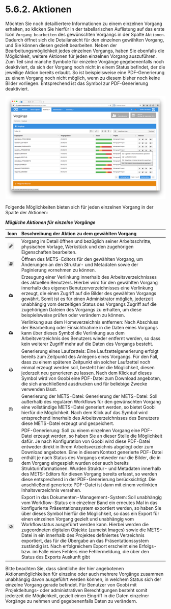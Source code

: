 # 5.6.2. Aktionen

Möchten Sie noch detailliertere Informationen zu einem einzelnen Vorgang erhalten, so klicken Sie hierfür in der tabellarischen Auflistung auf das erste Icon `Vorgang bearbeiten` des gewünschten Vorgangs in der Spalte `Aktionen`. Dadurch öffnet sich die Detailansicht für den einzelnen gewählten Vorgang, und Sie können diesen gezielt bearbeiten. Neben der Bearbeitungsmöglichkeit jedes einzelnen Vorgangs, haben Sie ebenfalls die Möglichkeit, weitere Aktionen für jeden einzelnen Vorgang auszuführen. Zum Teil sind manche Symbole für einzelne Vorgänge gegebenenfalls noch deaktiviert, da sich der Vorgang noch nicht in einem Status befindet, der die jeweilige Aktion bereits erlaubt. So ist beispielsweise eine PDF-Generierung zu einem Vorgang noch nicht möglich, wenn zu diesem bisher noch keine Bilder vorliegen. Entsprechend ist das Symbol zur PDF-Generierung deaktiviert.

![M&#xF6;gliche Aktionen f&#xFC;r einzelne Vorg&#xE4;nge](../../.gitbook/assets/075-1d.png)

Folgende Möglichkeiten bieten sich für jeden einzelnen Vorgang in der Spalte der Aktionen:

_**Mögliche Aktionen für einzelne Vorgänge**_

| **Icon** | **Beschreibung der Aktion zu dem gewählten Vorgang** |
| :--- | :--- |
| ![ruleset\_01.png](../../.gitbook/assets/ruleset_01.png) | Vorgang im Detail öffnen und bezüglich seiner Arbeitsschritte, physischen Vorlage, Werkstück und den zugehörigen Eigenschaften bearbeiten. |
| ![process-01.png](../../.gitbook/assets/process-01.png) | Öffnen des METS-Editors für den gewählten Vorgang, um Änderungen an den Struktur- und Metadaten sowie der Paginierung vornehmen zu können. |
| ![process-09.png](../../.gitbook/assets/process-09.png) | Erzeugung einer Verlinkung innerhalb des Arbeitsverzeichnisses des aktuellen Benutzers. Hierbei wird für den gewählten Vorgang innerhalb des eigenen Benutzerverzeichnisses eine Verlinkung erzeugt, die einen Zugriff auf die Bilder des gewählten Vorgangs gewährt. Somit ist es für einen Administrator möglich, jederzeit unabhängig vom derzeitigen Status des Vorgangs Zugriff auf die zugehörigen Dateien des Vorgangs zu erhalten, um diese beispielsweise prüfen oder verändern zu können. |
| ![process-08.png](../../.gitbook/assets/process-08.png) | Verlinkung aus dem Homeverzeichnis entfernen: Nach Abschluss der Bearbeitung oder Einsichtnahme in die Daten eines Vorgangs kann über dieses Symbol die Verlinkung aus dem Arbeitsverzeichnis des Benutzers wieder entfernt werden, so dass kein weiterer Zugriff mehr auf die Daten des Vorgangs besteht. |
| ![process-04.png](../../.gitbook/assets/process-04.png) | Generierung eines Laufzettels: Eine Laufzettelgenerierung erfolgt bereits zum Zeitpunkt des Anlegens eines Vorgangs. Für den Fall, dass zu einem späteren Zeitpunkt ein solcher Laufzettel noch einmal erzeugt werden soll, besteht hier die Möglichkeit, diesen jederzeit neu generieren zu lassen. Nach dem Klick auf dieses Symbol wird von Goobi eine PDF-Datei zum Download angeboten, die sich anschließend ausdrucken und für beliebige Zwecke verwenden lässt. |
| ![process-05.png](../../.gitbook/assets/process-05.png) | Generierung der METS-Datei: Generierung der METS-Datei: Soll außerhalb des regulären Workflows für den gewünschten Vorgang eine vollständige METS-Datei generiert werden, so bietet Goobi hierfür die Möglichkeit. Nach dem Klick auf das Symbol wird entsprechend innerhalb des Arbeitsverzeichnisses des Benutzers diese METS-Datei erzeugt und gespeichert. |
| ![process-05.png](../../.gitbook/assets/process-05%20%281%29.png) | PDF-Generierung: Soll zu einem einzelnen Vorgang eine PDF-Datei erzeugt werden, so haben Sie an dieser Stelle die Möglichkeit dafür. Je nach Konfiguration von Goobi wird diese PDF-Datei entweder direkt in Ihrem Arbeitsverzeichnis abgelegt oder zum Download angeboten. Eine in diesem Kontext generierte PDF-Datei enthält je nach Status des Vorgangs entweder nur die Bilder, die in dem Vorgang eingespielt wurden oder auch bereits Strukturinformationen. Wurden Struktur- und Metadaten innerhalb des METS-Editors für diesen Vorgang bereits erfasst, so werden diese entsprechend in der PDF-Generierung berücksichtigt. Die anschließend generierte PDF-Datei ist dann mit einem verlinkten Inhaltsverzeichnis versehen. |
| ![process-03.png](../../.gitbook/assets/process-03.png) | Export in das Dokumenten-Management-System: Soll unabhängig vom Workflow-Status ein einzelner Band ein erneutes Mal in das konfigurierte Präsentationssystem exportiert werden, so haben Sie über dieses Symbol hierfür die Möglichkeit, so dass ein Export für einen einzelnen Vorgang gezielt und unabhängig vom Workflowstatus ausgeführt werden kann. Hierbei werden die zugeordneten digitalen Objekte \(zumeist Images\) sowie die METS-Datei in ein innerhalb des Projektes definiertes Verzeichnis exportiert, das für die Übergabe an das Präsentationssystem zuständig ist. Nach erfolgreichem Export erscheint eine Erfolgs- bzw. im Falle eines Fehlers eine Fehlermeldung, die über den Status des Exports Auskunft gibt |

Bitte beachten Sie, dass sämtliche der hier angebotenen Aktionsmöglichkeiten für einzelne oder auch mehrere Vorgänge zusammen unabhängig davon ausgeführt werden können, in welchem Status sich der einzelne Vorgang gerade befindet. Für Benutzer von Goobi mit Projektleitungs- oder administrativen Berechtigungen besteht somit jederzeit die Möglichkeit, gezielt einen Eingriff in die Daten einzelner Vorgänge zu nehmen und gegebenenfalls Daten zu verändern.

